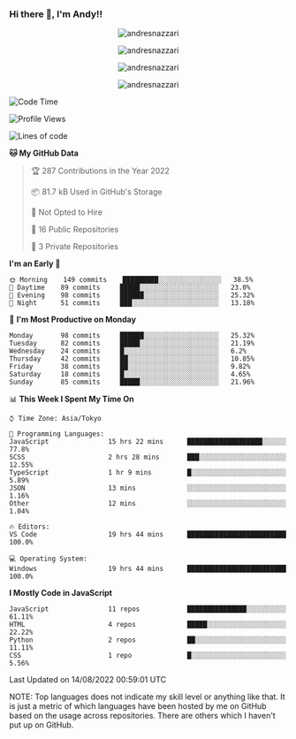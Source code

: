 ### Hi there 👋, I'm Andy!!

<p align="center" >
  <img src="https://github-profile-trophy.vercel.app/?username=AndresNazzari&theme=dracula&column=-1" alt="andresnazzari"/>
</p>

<p align="center">
  <img  src="https://github-readme-stats.vercel.app/api?username=AndresNazzari&count_private=true&show_icons=true&theme=dracula" alt="andresnazzari"/>
</p>
<p align="center">
  <img  src="https://github-readme-stats.vercel.app/api/top-langs/?username=AndresNazzari&layout=compact" alt="andresnazzari"/>
</p>
<p align="center" >
  <img src="https://github-readme-stats.vercel.app/api/wakatime?username=AndresNazzari" alt="andresnazzari"/>
</p>

<!--START_SECTION:waka-->
![Code Time](http://img.shields.io/badge/Code%20Time-0%20secs-blue)

![Profile Views](http://img.shields.io/badge/Profile%20Views-2-blue)

![Lines of code](https://img.shields.io/badge/From%20Hello%20World%20I%27ve%20Written-319%20Thousand%20lines%20of%20code-blue)

**🐱 My GitHub Data** 

> 🏆 287 Contributions in the Year 2022
 > 
> 📦 81.7 kB Used in GitHub's Storage 
 > 
> 🚫 Not Opted to Hire
 > 
> 📜 16 Public Repositories 
 > 
> 🔑 3 Private Repositories  
 > 
**I'm an Early 🐤** 

```text
🌞 Morning    149 commits    █████████░░░░░░░░░░░░░░░░   38.5% 
🌆 Daytime    89 commits     █████░░░░░░░░░░░░░░░░░░░░   23.0% 
🌃 Evening    98 commits     ██████░░░░░░░░░░░░░░░░░░░   25.32% 
🌙 Night      51 commits     ███░░░░░░░░░░░░░░░░░░░░░░   13.18%

```
📅 **I'm Most Productive on Monday** 

```text
Monday       98 commits     ██████░░░░░░░░░░░░░░░░░░░   25.32% 
Tuesday      82 commits     █████░░░░░░░░░░░░░░░░░░░░   21.19% 
Wednesday    24 commits     █░░░░░░░░░░░░░░░░░░░░░░░░   6.2% 
Thursday     42 commits     ██░░░░░░░░░░░░░░░░░░░░░░░   10.85% 
Friday       38 commits     ██░░░░░░░░░░░░░░░░░░░░░░░   9.82% 
Saturday     18 commits     █░░░░░░░░░░░░░░░░░░░░░░░░   4.65% 
Sunday       85 commits     █████░░░░░░░░░░░░░░░░░░░░   21.96%

```


📊 **This Week I Spent My Time On** 

```text
⌚︎ Time Zone: Asia/Tokyo

💬 Programming Languages: 
JavaScript               15 hrs 22 mins      ███████████████████░░░░░░   77.8% 
SCSS                     2 hrs 28 mins       ███░░░░░░░░░░░░░░░░░░░░░░   12.55% 
TypeScript               1 hr 9 mins         █░░░░░░░░░░░░░░░░░░░░░░░░   5.89% 
JSON                     13 mins             ░░░░░░░░░░░░░░░░░░░░░░░░░   1.16% 
Other                    12 mins             ░░░░░░░░░░░░░░░░░░░░░░░░░   1.04%

🔥 Editors: 
VS Code                  19 hrs 44 mins      █████████████████████████   100.0%

💻 Operating System: 
Windows                  19 hrs 44 mins      █████████████████████████   100.0%

```

**I Mostly Code in JavaScript** 

```text
JavaScript               11 repos            ███████████████░░░░░░░░░░   61.11% 
HTML                     4 repos             █████░░░░░░░░░░░░░░░░░░░░   22.22% 
Python                   2 repos             ██░░░░░░░░░░░░░░░░░░░░░░░   11.11% 
CSS                      1 repo              █░░░░░░░░░░░░░░░░░░░░░░░░   5.56%

```



 Last Updated on 14/08/2022 00:59:01 UTC
<!--END_SECTION:waka-->

NOTE: Top languages does not indicate my skill level or anything like that. It is just a metric of which languages have been hosted by me on GitHub based on the usage across repositories. There are others which I haven't put up on GitHub.

<!-- Here are some ideas to get you started:

-   🔭 I’m currently working on ...
-   🌱 I’m currently learning ...
-   👯 I’m looking to collaborate on ...
-   🤔 I’m looking for help with ...
-   💬 Ask me about ...
-   📫 How to reach me: ...
-   😄 Pronouns: ...
-   ⚡ Fun fact: ... -->
